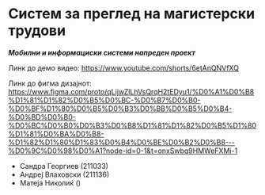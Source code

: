 # Систем за преглед на магистерски трудови

***Мобилни и информациски системи напреден проект***

Линк до демо видео: 
https://www.youtube.com/shorts/6etAnQNVfXQ

Линк до фигма дизајнот: 
https://www.figma.com/proto/qLijwZlLhVsQrqH2tEDyu1/%D0%A1%D0%B8%D1%81%D1%82%D0%B5%D0%BC-%D0%B7%D0%B0-%D0%BF%D1%80%D0%B5%D0%B3%D0%BB%D0%B5%D0%B4-%D0%BD%D0%B0-%D0%BC%D0%B0%D0%B3%D0%B8%D1%81%D1%82%D0%B5%D1%80%D1%81%D0%BA%D0%B8-%D1%82%D1%80%D1%83%D0%B4%D0%BE%D0%B2%D0%B8---%D0%9C%D0%98%D0%A1?node-id=0-1&t=onxSwbq9HMWeFXMi-1 

- Сандра Георгиев (211033)
- Андреј Влаховски (211136)
- Матеја Николиќ ()
